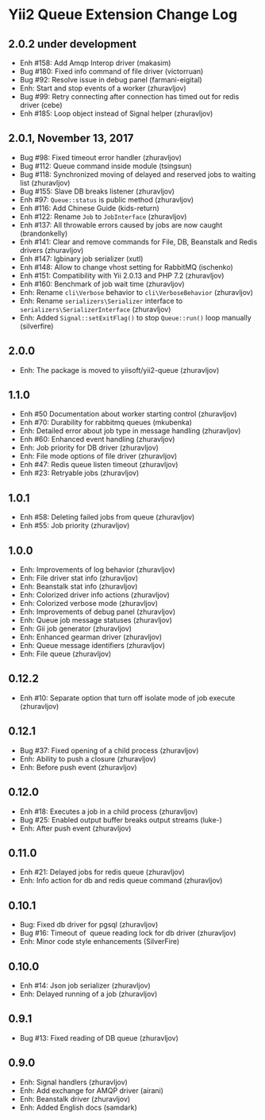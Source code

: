 Yii2 Queue Extension Change Log
===============================

2.0.2 under development
-----------------------

- Enh #158: Add Amqp Interop driver (makasim)
- Bug #180: Fixed info command of file driver (victorruan)
- Bug #92: Resolve issue in debug panel (farmani-eigital)
- Enh: Start and stop events of a worker (zhuravljov)
- Bug #99: Retry connecting after connection has timed out for redis driver (cebe)
- Enh #185: Loop object instead of Signal helper (zhuravljov)

## 2.0.1, November 13, 2017

- Bug #98: Fixed timeout error handler (zhuravljov)
- Bug #112: Queue command inside module (tsingsun)
- Bug #118: Synchronized moving of delayed and reserved jobs to waiting list (zhuravljov)
- Bug #155: Slave DB breaks listener (zhuravljov)
- Enh #97: `Queue::status` is public method (zhuravljov)
- Enh #116: Add Chinese Guide (kids-return)
- Enh #122: Rename `Job` to `JobInterface` (zhuravljov)
- Enh #137: All throwable errors caused by jobs are now caught (brandonkelly)
- Enh #141: Clear and remove commands for File, DB, Beanstalk and Redis drivers (zhuravljov)
- Enh #147: Igbinary job serializer (xutl)
- Enh #148: Allow to change vhost setting for RabbitMQ (ischenko)
- Enh #151: Compatibility with Yii 2.0.13 and PHP 7.2 (zhuravljov)
- Enh #160: Benchmark of job wait time (zhuravljov)
- Enh: Rename `cli\Verbose` behavior to `cli\VerboseBehavior` (zhuravljov)
- Enh: Rename `serializers\Serializer` interface to `serializers\SerializerInterface` (zhuravljov)
- Enh: Added `Signal::setExitFlag()` to stop `Queue::run()` loop manually (silverfire)

## 2.0.0

- Enh: The package is moved to yiisoft/yii2-queue (zhuravljov)

## 1.1.0

- Enh #50 Documentation about worker starting control (zhuravljov)
- Enh #70: Durability for rabbitmq queues (mkubenka)
- Enh: Detailed error about job type in message handling (zhuravljov)
- Enh #60: Enhanced event handling (zhuravljov)
- Enh: Job priority for DB driver (zhuravljov)
- Enh: File mode options of file driver (zhuravljov)
- Enh #47: Redis queue listen timeout (zhuravljov)
- Enh #23: Retryable jobs (zhuravljov)

## 1.0.1

- Enh #58: Deleting failed jobs from queue (zhuravljov)
- Enh #55: Job priority (zhuravljov)

## 1.0.0

- Enh: Improvements of log behavior (zhuravljov)
- Enh: File driver stat info (zhuravljov)
- Enh: Beanstalk stat info (zhuravljov)
- Enh: Colorized driver info actions (zhuravljov)
- Enh: Colorized verbose mode (zhuravljov)
- Enh: Improvements of debug panel (zhuravljov)
- Enh: Queue job message statuses (zhuravljov)
- Enh: Gii job generator (zhuravljov)
- Enh: Enhanced gearman driver (zhuravljov)
- Enh: Queue message identifiers (zhuravljov)
- Enh: File queue (zhuravljov)

## 0.12.2

- Enh #10: Separate option that turn off isolate mode of job execute (zhuravljov)

## 0.12.1

- Bug #37: Fixed opening of a child process (zhuravljov)
- Enh: Ability to push a closure (zhuravljov)
- Enh: Before push event (zhuravljov)

## 0.12.0

- Enh #18: Executes a job in a child process (zhuravljov)
- Bug #25: Enabled output buffer breaks output streams (luke-)
- Enh: After push event (zhuravljov)

## 0.11.0

- Enh #21: Delayed jobs for redis queue (zhuravljov)
- Enh: Info action for db and redis queue command (zhuravljov)

## 0.10.1

- Bug: Fixed db driver for pgsql (zhuravljov)
- Bug #16: Timeout of  queue reading lock for db driver (zhuravljov)
- Enh: Minor code style enhancements (SilverFire)

## 0.10.0

- Enh #14: Json job serializer (zhuravljov)
- Enh: Delayed running of a job (zhuravljov)

## 0.9.1

- Bug #13: Fixed reading of DB queue (zhuravljov)

## 0.9.0

- Enh: Signal handlers (zhuravljov)
- Enh: Add exchange for AMQP driver (airani)
- Enh: Beanstalk driver (zhuravljov)
- Enh: Added English docs (samdark)



